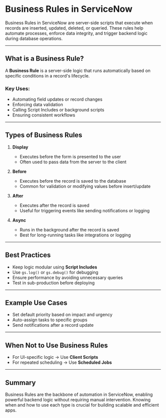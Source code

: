 # Business Rules in ServiceNow

Business Rules in ServiceNow are server-side scripts that execute when records are inserted, updated, deleted, or queried. These rules help automate processes, enforce data integrity, and trigger backend logic during database operations.

---

## What is a Business Rule?

A **Business Rule** is a server-side logic that runs automatically based on specific conditions in a record's lifecycle.

### Key Uses:
- Automating field updates or record changes
- Enforcing data validation
- Calling Script Includes or background scripts
- Ensuring consistent workflows

---

## Types of Business Rules

1. **Display**  
   - Executes before the form is presented to the user  
   - Often used to pass data from the server to the client

2. **Before**  
   - Executes before the record is saved to the database  
   - Common for validation or modifying values before insert/update

3. **After**  
   - Executes after the record is saved  
   - Useful for triggering events like sending notifications or logging

4. **Async**  
   - Runs in the background after the record is saved  
   - Best for long-running tasks like integrations or logging

---

## Best Practices

- Keep logic modular using **Script Includes**
- Use `gs.log()` or `gs.debug()` for debugging
- Ensure performance by avoiding unnecessary queries
- Test in sub-production before deploying

---

## Example Use Cases

- Set default priority based on impact and urgency
- Auto-assign tasks to specific groups
- Send notifications after a record update

---

## When **Not** to Use Business Rules

- For UI-specific logic → Use **Client Scripts**
- For repeated scheduling → Use **Scheduled Jobs**

---

## Summary

Business Rules are the backbone of automation in ServiceNow, enabling powerful backend logic without requiring manual intervention. Knowing when and how to use each type is crucial for building scalable and efficient apps.
